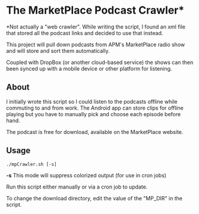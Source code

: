 The MarketPlace Podcast Crawler*
================================

*Not actually a "web crawler". While writing the script, I found an xml
file that stored all the podcast links and decided to use that instead.

This project will pull down podcasts from APM's MarketPlace radio show and 
    will store and sort them automatically.

Coupled with DropBox (or another cloud-based service) the shows can then
    been synced up with a mobile device or other platform for listening.

About
-----

I initially wrote this script so I could listen to the podcasts offline while
    commuting to and from work. The Android app can store clips for offline
    playing but you have to manually pick and choose each episode before hand.

The podcast is free for download, available on the MarketPlace website.

Usage
-----

```shell
./mpCrawler.sh [-s]
```
**-s**
This mode will suppress colorized output (for use in cron jobs)

Run this script either manually or via a cron job to update.

To change the download directory, edit the value of the "MP_DIR" in the script.
